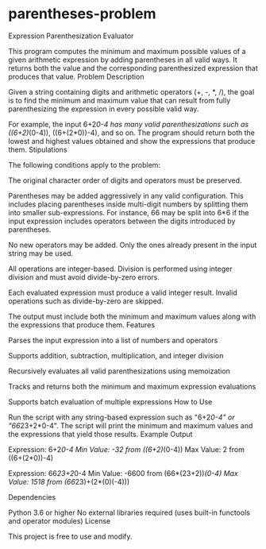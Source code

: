 # parentheses-problem
Expression Parenthesization Evaluator

This program computes the minimum and maximum possible values of a given arithmetic expression by adding parentheses in all valid ways. It returns both the value and the corresponding parenthesized expression that produces that value.
Problem Description

Given a string containing digits and arithmetic operators (+, -, *, /), the goal is to find the minimum and maximum value that can result from fully parenthesizing the expression in every possible valid way.

For example, the input 6+2*0-4 has many valid parenthesizations such as ((6+2)*(0-4)), ((6+(2*0))-4), and so on. The program should return both the lowest and highest values obtained and show the expressions that produce them.
Stipulations

The following conditions apply to the problem:

The original character order of digits and operators must be preserved.

Parentheses may be added aggressively in any valid configuration. This includes placing parentheses inside multi-digit numbers by splitting them into smaller sub-expressions. For instance, 66 may be split into 6*6 if the input expression includes operators between the digits introduced by parentheses.

No new operators may be added. Only the ones already present in the input string may be used.

All operations are integer-based. Division is performed using integer division and must avoid divide-by-zero errors.

Each evaluated expression must produce a valid integer result. Invalid operations such as divide-by-zero are skipped.

The output must include both the minimum and maximum values along with the expressions that produce them.
Features

Parses the input expression into a list of numbers and operators

Supports addition, subtraction, multiplication, and integer division

Recursively evaluates all valid parenthesizations using memoization

Tracks and returns both the minimum and maximum expression evaluations

Supports batch evaluation of multiple expressions
How to Use

Run the script with any string-based expression such as "6+2*0-4" or "66*23+2*0-4". The script will print the minimum and maximum values and the expressions that yield those results.
Example Output

Expression: 6+2*0-4
Min Value: -32 from ((6+2)*(0-4))
Max Value: 2 from ((6+(2*0))-4)

Expression: 66*23+2*0-4
Min Value: -6600 from (66*(23+2))*(0-4)
Max Value: 1518 from (66*23)+(2*(0)(-4)))

Dependencies

Python 3.6 or higher
No external libraries required (uses built-in functools and operator modules)
License

This project is free to use and modify.
